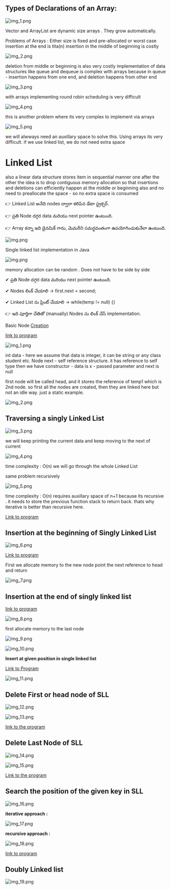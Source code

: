 ## Types of Declarations of an Array:

![img_1.png](images/img_1.png)

Vector and ArrayList are dynamic size arrays . They grow automatically.

Problems of Arrays :
Either size is fixed and pre-allocated or worst case insertion at the end is tita(n)
insertion in the middle of beginning is costly

![img_2.png](images/img_2.png)

deletion from middle or beginning is also very costly
implementation of data structures like queue and dequeue is complex with arrays
because in queue - insertion happens from one end, and deletion happens from other end

![img_3.png](images/img_3.png)

with arrays implementing round robin scheduling is very difficult

![img_4.png](images/img_4.png)

this is another problem where its very complex to implement via arrays

![img_5.png](images/img_5.png)

we will alwways need an auxillary space to solve this. Using arrays its very difficult. if we use linked list, 
we do not need extra space


# **Linked List**

also a linear data structure
stores item in sequential manner one after the other
the idea is to drop contiguous memory allocation so that insertions and deletions can efficiently happen at the middle
or beginning also and no need to preallocate the space - so no extra space is consumed

👉 Linked List అనేది nodes ద్వారా కలిపిన డేటా స్ట్రక్చర్.

👉 ప్రతి Node దగ్గర data మరియు next pointer ఉంటుంది.

👉 Array కన్నా ఇది డైనమిక్ గాను, మెమరీని సమర్థవంతంగా ఉపయోగించుకునేలా ఉంటుంది.


![img.png](images/img_6.png)

Single linked list implementation in Java

![img.png](img.png)

memory allocation can be random . Does not have to be side by side

✔ ప్రతి Node దగ్గర data మరియు next pointer ఉంటుంది.

✔ Nodes లింక్ చేయాలి → first.next = second;

✔ Linked List ను ప్రింట్ చేయాలి → while(temp != null) {}

👉 ఇది పూర్తిగా చేతితో (manually) Nodes ను లింక్ చేసే implementation.


Basic Node [Creation](../SinglyLinkedList/SLLNode.java)


[link to program](../SinglyLinkedList/BasicImplementation.java)

![img_1.png](img_1.png)

int data - here we assume that data is integer, it can be string or any class student etc.
Node next - self reference structure. it has reference to self type
then we have constructor - data is x - passed parameter and next is null

first node will be called head, and it stores the reference of temp1 which is 2nd node.
so first all the nodes are created, then they are linked here
but not an idle way. just a static example.

![img_2.png](img_2.png)

## **Traversing a singly Linked List**


![img_3.png](img_3.png)

we will keep printing the current data and keep moving to the next of current

![img_4.png](img_4.png)

time complexity : O(n)
we will go through the whole Linked List

same problem recursively

![img_5.png](img_5.png)

time complexity : O(n)
requires auxillary space of n+1 because its recursive . it needs to store the previous function stack to return back.
thats why iterative is better than recursive here.

[Link to program](../SinglyLinkedList/SLLTraversal.java)


## **Insertion at the beginning of Singly Linked List**

![img_6.png](img_6.png)

[Link to program](../SinglyLinkedList/SLLInsertAtTheBeginning.java)

First we allocate memory to the new node
point the next reference to head and return

![img_7.png](img_7.png)

## **Insertion at the end of singly linked list** 

[link to program](../SinglyLinkedList/SLLInsertAtTheEnd.java)

![img_8.png](img_8.png)

first allocate memory to the last node

![img_9.png](img_9.png)


![img_10.png](img_10.png)

**Insert at given position in single linked list**

[Link to Program](../SinglyLinkedList/SLLInsertAtPosition.java)

![img_11.png](img_11.png)


## **Delete First or head node of SLL**

![img_12.png](img_12.png)

![img_13.png](img_13.png)


[link to the program ](../SinglyLinkedList/SLLDeleteHead.java)


## **Delete Last Node of SLL**

![img_14.png](img_14.png)

![img_15.png](img_15.png)

[Link to the program](../SinglyLinkedList/SLLDeleteTail.java)


## **Search the position of the given key in SLL**

![img_16.png](img_16.png)

**iterative approach :**

![img_17.png](img_17.png)

**recursive approach :**

![img_18.png](img_18.png)

[ link to program  ](../SinglyLinkedList/SLLSearch.java) 



## **Doubly Linked list**

![img_19.png](img_19.png)








































































